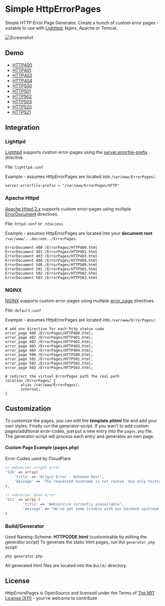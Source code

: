 # Simple HttpErrorPages #
Simple HTTP Error Page Generator. Create a bunch of custom error pages - suitable to use with [Lighttpd](http://redmine.lighttpd.net/projects/lighttpd/wiki/Docs_ConfigurationOptions), Nginx, Apache or Tomcat.

![Screenshot](http://httperrorpages.andidittrich.de/screenshot1.png)

## Demo ##
* [HTTP400](http://httperrorpages.andidittrich.de/HTTP400.html)
* [HTTP401](http://httperrorpages.andidittrich.de/HTTP401.html)
* [HTTP403](http://httperrorpages.andidittrich.de/HTTP403.html)
* [HTTP404](http://httperrorpages.andidittrich.de/HTTP404.html)
* [HTTP500](http://httperrorpages.andidittrich.de/HTTP500.html)
* [HTTP501](http://httperrorpages.andidittrich.de/HTTP501.html)
* [HTTP502](http://httperrorpages.andidittrich.de/HTTP502.html)
* [HTTP503](http://httperrorpages.andidittrich.de/HTTP503.html)
* [HTTP520](http://httperrorpages.andidittrich.de/HTTP520.html)
* [HTTP521](http://httperrorpages.andidittrich.de/HTTP521.html)

## Integration ##

### Lighttpd ###
[Lighttpd](http://www.lighttpd.net/) supports custom error-pages using the [server.errorfile-prefix](http://redmine.lighttpd.net/projects/lighttpd/wiki/Server_errorfile-prefixDetails) directive.

File: `lighttpd.conf`

Example - assumes HttpErrorPages are located into `/var/www/ErrorPages/`.

```ApacheConf
server.errorfile-prefix = "/var/www/ErrorPages/HTTP"
```

### Apache Httpd ###
[Apache Httpd 2.x](http://httpd.apache.org/) supports custom error-pages using multiple [ErrorDocument](http://httpd.apache.org/docs/2.4/mod/core.html#errordocument) directives.

File: `httpd.conf` or `.htaccess`

Example - assumes HttpErrorPages are located into your **document root** `/var/www/...docroot../ErrorPages`.

```ApacheConf
ErrorDocument 400 /ErrorPages/HTTP400.html
ErrorDocument 401 /ErrorPages/HTTP401.html
ErrorDocument 403 /ErrorPages/HTTP403.html
ErrorDocument 404 /ErrorPages/HTTP404.html
ErrorDocument 500 /ErrorPages/HTTP500.html
ErrorDocument 501 /ErrorPages/HTTP501.html
ErrorDocument 502 /ErrorPages/HTTP502.html
ErrorDocument 503 /ErrorPages/HTTP503.html
```

### NGINX ###
[NGINX](http://nginx.org/) supports custom error-pages using multiple [error_page](http://nginx.org/en/docs/http/ngx_http_core_module.html#error_page) directives.

File: `default.conf`

Example - assumes HttpErrorPages are located into `/var/www/ErrorPages/`.

```nginx
# add one directive for each http status code
error_page 400 /ErrorPages/HTTP400.html;
error_page 401 /ErrorPages/HTTP401.html;
error_page 402 /ErrorPages/HTTP402.html;
error_page 403 /ErrorPages/HTTP403.html;
error_page 404 /ErrorPages/HTTP404.html;
error_page 500 /ErrorPages/HTTP500.html;
error_page 501 /ErrorPages/HTTP501.html;
error_page 502 /ErrorPages/HTTP502.html;
error_page 503 /ErrorPages/HTTP503.html;

# redirect the virtual ErrorPages path the real path
location /ErrorPages/ {
       alias /var/www/ErrorPages/;
       internal;
}
```

## Customization ##
To customize the pages, you can edit the **template.phtml** file and add your own styles. Finally run the generator-script.
If you wan't to add custom pages/additional error-codes, just put a new entry into the `pages.php` file. The generator-script will process each entry and generates an own page.

#### Custom Page Example (pages.php) ####
Error-Codes used by CloudFlare

```php
// webserver origin error
'520' => array(
	'title' => 'Origin Error - Unknown Host',
	'message' => 'The requested hostname is not routed. Use only hostnames to access resources.'
),
		
// webserver down error
'521' => array (
		'title' => 'Webservice currently unavailable',
		'message' => "We've got some trouble with our backend upstream cluster.\nOur service team has been dispatched to bring it back online."
)	
```

### Build/Generator ###
Used Naming-Scheme: **HTTP**__CODE__**.html** (customizable by editing the generator script)
To generate the static html pages, run the `generator.php` script:

```shell
php generator.php
```

All generated html files are located into the `Build/` directory.


## License ##
HttpErrorsPages is OpenSource and licensed under the Terms of [The MIT License (X11)](http://opensource.org/licenses/MIT) - your're welcome to contribute
